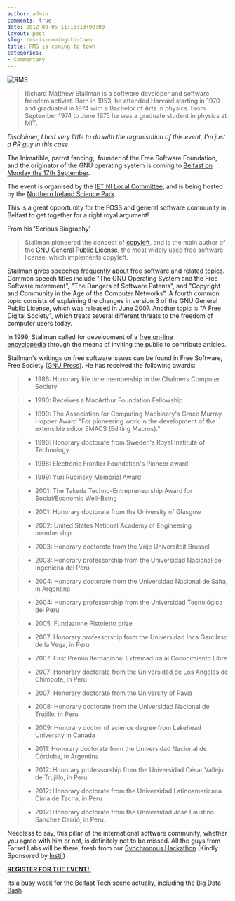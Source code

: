 ```yaml
---
author: admin
comments: true
date: 2012-09-05 11:10:13+00:00
layout: post
slug: rms-is-coming-to-town
title: RMS is coming to town
categories:
- Commentary
---
```


![RMS](http://www.andrewbolster.info/wp-content/uploads/2012/09/rms-bw-300x216.jpeg)
>Richard Matthew Stallman is a software developer and software freedom activist. Born in 1953, he attended Harvard starting in 1970 and graduated in 1974 with a Bachelor of Arts in physics. From September 1974 to June 1975 he was a graduate student in physics at MIT.

_Disclaimer, I had very little to do with the organisation of this event, I'm just a PR guy in this case_

The Inimatible, parrot fancing,  founder of the Free Software Foundation, and the originator of the GNU operating system is coming to [Belfast on Monday the 17th September](https://localevents.theiet.org/register.php?event=f9e9af).

The event is organised by the [IET NI Local Committee](http://mycommunity.theiet.org/communities/home/152), and is being hosted by the [Northern Ireland Science Park](http://www.nisp.co.uk/).

This is a great opportunity for the FOSS and general software community in Belfast to get together for a right royal argument!

From his 'Serious Biography'

> Stallman pioneered the concept of [copyleft](http://gnu.org/copyleft), and is the main author of the [GNU General Public License](http://gnu.org/licenses/), the most widely used free software license, which implements copyleft.

Stallman gives speeches frequently about free software and related topics. Common speech titles include "The GNU Operating System and the Free Software movement", "The Dangers of Software Patents", and "Copyright and Community in the Age of the Computer Networks". A fourth common topic consists of explaining the changes in version 3 of the GNU General Public License, which was released in June 2007. Another topic is "A Free Digital Society", which treats several different threats to the freedom of computer users today.

In 1999, Stallman called for development of a [free on-line encyclopedia](http://gnu.org/encyclopedia/) through the means of inviting the public to contribute articles.

Stallman's writings on free software issues can be found in Free Software, Free Society ([GNU Press](http://shop.fsf.org/category/books)). He has received the following awards:

> 
> 
	
>   * 1986: Honorary life time membership in the Chalmers Computer Society
> 
	
>   * 1990: Receives a MacArthur Foundation Fellowship
> 
	
>   * 1990: The Association for Computing Machinery's Grace Murray Hopper Award "For pioneering work in the development of the extensible editor EMACS (Editing Macros)."
> 
	
>   * 1996: Honorary doctorate from Sweden's Royal Institute of Technology
> 
	
>   * 1998: Electronic Frontier Foundation's Pioneer award
> 
	
>   * 1999: Yuri Rubinsky Memorial Award
> 
	
>   * 2001: The Takeda Techno-Entrepreneurship Award for Social/Economic Well-Being
> 
	
>   * 2001: Honorary doctorate from the University of Glasgow
> 
	
>   * 2002: United States National Academy of Engineering membership
> 
	
>   * 2003: Honorary doctorate from the Vrije Universiteit Brussel
> 
	
>   * 2003: Honorary professorship from the Universidad Nacional de Ingeniería del Perú
> 
	
>   * 2004: Honorary doctorate from the Universidad Nacional de Salta, in Argentina
> 
	
>   * 2004: Honorary professorship from the Universidad Tecnológica del Perú
> 
	
>   * 2005: Fundazione Pistoletto prize
> 
	
>   * 2007: Honorary professorship from the Universidad Inca Garcilaso de la Vega, in Peru
> 
	
>   * 2007: First Premio Iternacional Extremadura al Conocimiento Libre
> 
	
>   * 2007: Honorary doctorate from the Universidad de Los Angeles de Chimbote, in Peru
> 
	
>   * 2007: Honorary doctorate from the University of Pavia
> 
	
>   * 2008: Honorary doctorate from the Universidad Nacional de Trujillo, in Peru
> 
	
>   * 2009: Honorary doctor of science degree from Lakehead University in Canada
> 
	
>   * 2011: Honorary doctorate from the Universidad Nacional de Córdoba, in Argentina
> 
	
>   * 2012: Honorary professorship from the Universidad César Vallejo de Trujillo, in Peru
> 
	
>   * 2012: Honorary doctorate from the Universidad Latinoamericana Cima de Tacna, in Peru
> 
	
>   * 2012: Honorary doctorate from the Universidad José Faustino Sanchez Carrió, in Peru.
> 

Needless to say, this pillar of the international software community, whether you agree with him or not, is definitely not to be missed. All the guys from Farset Labs will be there, fresh from our [Synchronous Hackathon](http://farsetlabs.org.uk/blog/the-return-of-flacknite-the-syncronous-hackathon/) (Kindly Sponsored by [Instil](http://instil.co/))

[**REGISTER FOR THE EVENT!** ](https://localevents.theiet.org/register.php?event=f9e9af)

Its a busy week for the Belfast Tech scene actually, including the [Big Data Bash](http://bash.ie/Events/big-data-bash/)
